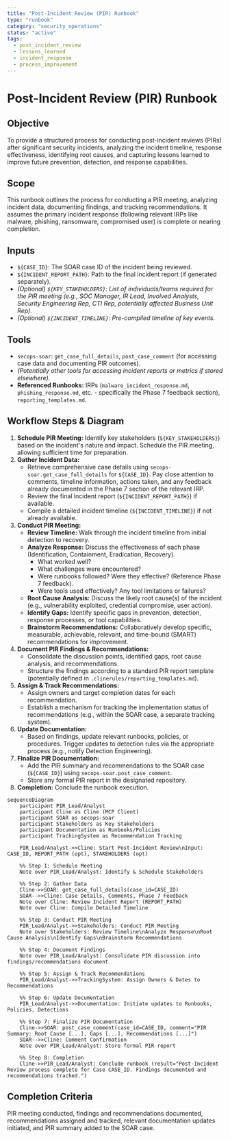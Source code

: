 ```yaml
---
title: "Post-Incident Review (PIR) Runbook"
type: "runbook"
category: "security_operations"
status: "active"
tags:
  - post_incident_review
  - lessons_learned
  - incident_response
  - process_improvement
---
```


# Post-Incident Review (PIR) Runbook

## Objective

To provide a structured process for conducting post-incident reviews (PIRs) after significant security incidents, analyzing the incident timeline, response effectiveness, identifying root causes, and capturing lessons learned to improve future prevention, detection, and response capabilities.

## Scope

This runbook outlines the process for conducting a PIR meeting, analyzing incident data, documenting findings, and tracking recommendations. It assumes the primary incident response (following relevant IRPs like malware, phishing, ransomware, compromised user) is complete or nearing completion.

## Inputs

*   `${CASE_ID}`: The SOAR case ID of the incident being reviewed.
*   `${INCIDENT_REPORT_PATH}`: Path to the final incident report (if generated separately).
*   *(Optional) `${KEY_STAKEHOLDERS}`: List of individuals/teams required for the PIR meeting (e.g., SOC Manager, IR Lead, Involved Analysts, Security Engineering Rep, CTI Rep, potentially affected Business Unit Rep).*
*   *(Optional) `${INCIDENT_TIMELINE}`: Pre-compiled timeline of key events.*

## Tools

*   `secops-soar`: `get_case_full_details`, `post_case_comment` (for accessing case data and documenting PIR outcomes).
*   *(Potentially other tools for accessing incident reports or metrics if stored elsewhere)*.
*   **Referenced Runbooks:** IRPs (`malware_incident_response.md`, `phishing_response.md`, etc. - specifically the Phase 7 feedback section), `reporting_templates.md`.

## Workflow Steps & Diagram

1.  **Schedule PIR Meeting:** Identify key stakeholders (`${KEY_STAKEHOLDERS}`) based on the incident's nature and impact. Schedule the PIR meeting, allowing sufficient time for preparation.
2.  **Gather Incident Data:**
    *   Retrieve comprehensive case details using `secops-soar.get_case_full_details` for `${CASE_ID}`. Pay close attention to comments, timeline information, actions taken, and any feedback already documented in the Phase 7 section of the relevant IRP.
    *   Review the final incident report (`${INCIDENT_REPORT_PATH}`) if available.
    *   Compile a detailed incident timeline (`${INCIDENT_TIMELINE}`) if not already available.
3.  **Conduct PIR Meeting:**
    *   **Review Timeline:** Walk through the incident timeline from initial detection to recovery.
    *   **Analyze Response:** Discuss the effectiveness of each phase (Identification, Containment, Eradication, Recovery).
        *   What worked well?
        *   What challenges were encountered?
        *   Were runbooks followed? Were they effective? (Reference Phase 7 feedback).
        *   Were tools used effectively? Any tool limitations or failures?
    *   **Root Cause Analysis:** Discuss the likely root cause(s) of the incident (e.g., vulnerability exploited, credential compromise, user action).
    *   **Identify Gaps:** Identify specific gaps in prevention, detection, response processes, or tool capabilities.
    *   **Brainstorm Recommendations:** Collaboratively develop specific, measurable, achievable, relevant, and time-bound (SMART) recommendations for improvement.
4.  **Document PIR Findings & Recommendations:**
    *   Consolidate the discussion points, identified gaps, root cause analysis, and recommendations.
    *   Structure the findings according to a standard PIR report template (potentially defined in `.clinerules/reporting_templates.md`).
5.  **Assign & Track Recommendations:**
    *   Assign owners and target completion dates for each recommendation.
    *   Establish a mechanism for tracking the implementation status of recommendations (e.g., within the SOAR case, a separate tracking system).
6.  **Update Documentation:**
    *   Based on findings, update relevant runbooks, policies, or procedures. Trigger updates to detection rules via the appropriate process (e.g., notify Detection Engineering).
7.  **Finalize PIR Documentation:**
    *   Add the PIR summary and recommendations to the SOAR case (`${CASE_ID}`) using `secops-soar.post_case_comment`.
    *   Store any formal PIR report in the designated repository.
8.  **Completion:** Conclude the runbook execution.

```mermaid
sequenceDiagram
    participant PIR_Lead/Analyst
    participant Cline as Cline (MCP Client)
    participant SOAR as secops-soar
    participant Stakeholders as Key Stakeholders
    participant Documentation as Runbooks/Policies
    participant TrackingSystem as Recommendation Tracking

    PIR_Lead/Analyst->>Cline: Start Post-Incident Review\nInput: CASE_ID, REPORT_PATH (opt), STAKEHOLDERS (opt)

    %% Step 1: Schedule Meeting
    Note over PIR_Lead/Analyst: Identify & Schedule Stakeholders

    %% Step 2: Gather Data
    Cline->>SOAR: get_case_full_details(case_id=CASE_ID)
    SOAR-->>Cline: Case Details, Comments, Phase 7 Feedback
    Note over Cline: Review Incident Report (REPORT_PATH)
    Note over Cline: Compile Detailed Timeline

    %% Step 3: Conduct PIR Meeting
    PIR_Lead/Analyst->>Stakeholders: Conduct PIR Meeting
    Note over Stakeholders: Review Timeline\nAnalyze Response\nRoot Cause Analysis\nIdentify Gaps\nBrainstorm Recommendations

    %% Step 4: Document Findings
    Note over PIR_Lead/Analyst: Consolidate PIR discussion into findings/recommendations document

    %% Step 5: Assign & Track Recommendations
    PIR_Lead/Analyst->>TrackingSystem: Assign Owners & Dates to Recommendations

    %% Step 6: Update Documentation
    PIR_Lead/Analyst->>Documentation: Initiate updates to Runbooks, Policies, Detections

    %% Step 7: Finalize PIR Documentation
    Cline->>SOAR: post_case_comment(case_id=CASE_ID, comment="PIR Summary: Root Cause [...], Gaps [...], Recommendations [...]")
    SOAR-->>Cline: Comment Confirmation
    Note over PIR_Lead/Analyst: Store formal PIR report

    %% Step 8: Completion
    Cline->>PIR_Lead/Analyst: Conclude runbook (result="Post-Incident Review process complete for Case CASE_ID. Findings documented and recommendations tracked.")

```

## Completion Criteria

PIR meeting conducted, findings and recommendations documented, recommendations assigned and tracked, relevant documentation updates initiated, and PIR summary added to the SOAR case.
